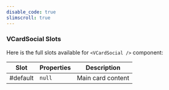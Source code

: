 ```yaml
---
disable_code: true
slimscroll: true
---
```


### VCardSocial Slots

Here is the full slots available for `<VCardSocial />` component:

| Slot     | Properties                          | Description       |
| -------- | ----------------------------------- | ----------------- |
| #default | <span class="is-null">`null`</span> | Main card content |
